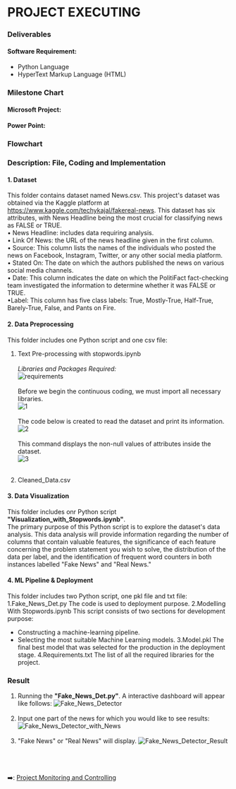 # PROJECT EXECUTING
### Deliverables
#### Software Requirement:
- Python Language
- HyperText Markup Language (HTML)
### Milestone Chart
#### Microsoft Project:
#### Power Point:
### Flowchart
### Description: File, Coding and Implementation
#### 1. Dataset  
This folder contains dataset named News.csv. This project's dataset was obtained via the Kaggle platform at https://www.kaggle.com/techykajal/fakereal-news. This dataset has six attributes, with News Headline being the most crucial for classifying news as FALSE or TRUE.<br>
• News Headline: includes data requiring analysis. <br>
• Link Of News: the URL of the news headline given in the first column.<br>
• Source: This column lists the names of the individuals who posted the news on Facebook,  Instagram, Twitter, or any other social media platform.<br>
• Stated On: The date on which the authors published the news on various social media channels.<br>
• Date: This column indicates the date on which the PolitiFact fact-checking team investigated the information to determine whether it was FALSE or TRUE.<br>
•Label: This column has five class labels: True, Mostly-True, Half-True, Barely-True, False, and Pants on Fire.
#### 2. Data Preprocessing
This folder includes one Python script and one csv file:<br>
1. Text Pre-processing with stopwords.ipynb <br><br>
*Libraries and Packages Required:* <br>
![requirements](https://user-images.githubusercontent.com/121302293/210123593-8c25e0da-a828-4858-83db-58ec1813fe78.png)<br><br>
Before we begin the continuous coding, we must import all necessary libraries. <br>
![1](https://user-images.githubusercontent.com/121302293/210150398-8b4fc9b8-18f7-4d2c-a31d-ae09c748adda.png)<br><br>
The code below is created to read the dataset and print its information.<br>
![2](https://user-images.githubusercontent.com/121302293/210150378-47d86cac-0152-4c35-a634-b7e4be57089f.png)<br><br>
This command displays the non-null values of attributes inside the dataset. <br>
![3](https://user-images.githubusercontent.com/121302293/210150423-106b3f1b-943c-42c6-9f22-078810ade735.png)<br><br>


2. Cleaned_Data.csv
#### 3. Data Visualization
This folder includes  onr Python script **"Visualization_with_Stopwords.ipynb"**. <br>
The primary purpose of this Python script is to explore the dataset's data analysis. This data analysis will provide information regarding the number of columns that contain valuable features, the significance of each feature concerning the problem statement you wish to solve, the distribution of the data per label, and the identification of frequent word counters in both instances labelled "Fake News" and "Real News."
#### 4. ML Pipeline & Deployment
This folder includes two Python script, one pkl file and txt file:
1.Fake_News_Det.py
The code is used to deployment purpose.
2.Modelling With Stopwords.ipynb
This script consists of two sections for development purpose: 
  - Constructing a machine-learning pipeline.
  - Selecting the most suitable Machine Learning models.
3.Model.pkl
The final best model that was selected for the production in the deployment stage. 
4.Requirements.txt
The list of all the required libraries for the project.
### Result <br>
1. Running the **"Fake_News_Det.py"**. A interactive dashboard will appear like follows:
![Fake_News_Detector](https://user-images.githubusercontent.com/121302293/210138580-2aa39285-455c-4b69-8f8a-a688eb45b27f.png) <br><br>
2. Input one part of the news for which you would like to see results:
![Fake_News_Detector_with_News](https://user-images.githubusercontent.com/121302293/210138594-dc5e1669-65d4-458a-8f4f-a305d28eb7e8.png)<br><br>
3. "Fake News" or "Real News" will display. 
![Fake_News_Detector_Result](https://user-images.githubusercontent.com/121302293/210138601-cb5018cd-4c9d-45a6-8e31-056fc4094fdb.png)

&nbsp;<br>
&nbsp;<br>
&nbsp;<br>
:arrow_right:: [Project Monitoring and Controlling](https://github.com/FilleHeureuse/Fake-News-Detection-System/blob/main/Project%20Management%20Plan%20(PMP)/V.%20Project%20Monitoring%20and%20Controlling.md)
